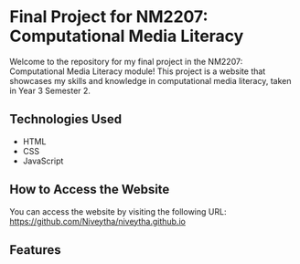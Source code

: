 # Final Project for NM2207: Computational Media Literacy
Welcome to the repository for my final project in the NM2207: Computational Media Literacy module! This project is a website that showcases my skills and knowledge in computational media literacy, taken in Year 3 Semester 2.

## Technologies Used
- HTML
- CSS
- JavaScript

## How to Access the Website
You can access the website by visiting the following URL: https://github.com/Niveytha/niveytha.github.io

## Features
